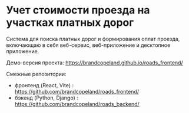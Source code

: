 # Учет стоимости проезда на участках платных дорог
Система для поиска платных дорог и формирования оплат проезда, включающаю в себя веб-сервис, веб-приложение и десктопное приложение.

Демо-версия проекта: https://brandcopeland.github.io/roads_frontend/

Смежные репозитории:
- фронтенд (React, Vite) : https://github.com/brandcopeland/roads_frontend/
- бэкенд (Python, Django) : https://github.com/brandcopeland/roads_backend/
